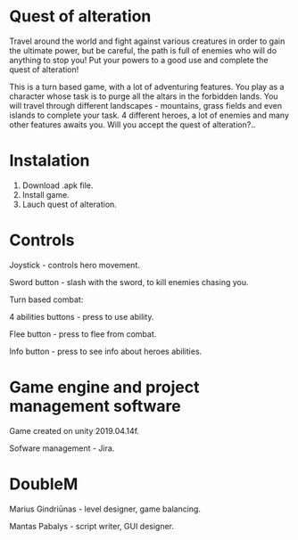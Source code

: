# Quest of alteration

Travel around the world and fight against various creatures in order to gain the ultimate power, but be careful, the path is full of enemies who will do anything to stop you! Put your powers to a good use and complete the quest of alteration!

This is a turn based game, with a lot of adventuring features. You play as a character whose task is to purge all the altars in the forbidden lands. You will travel through different landscapes - mountains, grass fields and even islands to complete your task. 4 different heroes, a lot of enemies and many other features awaits you. Will you accept the quest of alteration?..

# Instalation

1. Download .apk file.
2. Install game.
3. Lauch quest of alteration.

# Controls

Joystick - controls hero movement.

Sword button - slash with the sword, to kill enemies chasing you.

Turn based combat:

4 abilities buttons - press to use ability.

Flee button - press to flee from combat.

Info button - press to see info about heroes abilities.

# Game engine and project management software

Game created on unity 2019.04.14f.

Sofware management - Jira.

# DoubleM

Marius Gindriūnas - level designer, game balancing.

Mantas Pabalys - script writer, GUI designer.
